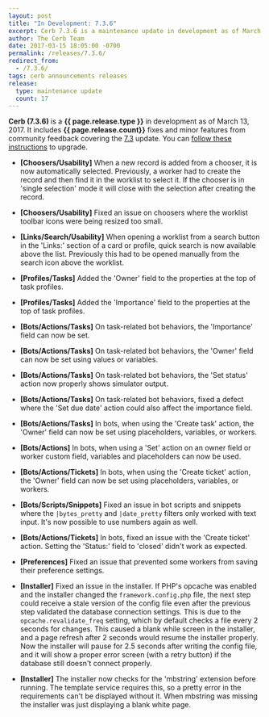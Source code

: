 ```yaml
---
layout: post
title: "In Development: 7.3.6"
excerpt: Cerb 7.3.6 is a maintenance update in development as of March 2017 with 17 fixes and minor features from community feedback.
author: The Cerb Team
date: 2017-03-15 18:05:00 -0700
permalink: /releases/7.3.6/
redirect_from:
  - /7.3.6/
tags: cerb announcements releases
release:
  type: maintenance update
  count: 17
---
```


**Cerb (7.3.6)** is a **{{ page.release.type }}** in development as of March 13, 2017. It includes **{{ page.release.count}}** fixes and minor features from community feedback covering the [7.3](/releases/7.3/) update.  You can [follow these instructions](/docs/upgrading/) to upgrade.

* **[Choosers/Usability]** When a new record is added from a chooser, it is now automatically selected. Previously, a worker had to create the record and then find it in the worklist to select it. If the chooser is in 'single selection' mode it will close with the selection after creating the record.

* **[Choosers/Usability]** Fixed an issue on choosers where the worklist toolbar icons were being resized too small.

* **[Links/Search/Usability]** When opening a worklist from a search button in the 'Links:' section of a card or profile, quick search is now available above the list. Previously this had to be opened manually from the search icon above the worklist.

* **[Profiles/Tasks]** Added the 'Owner' field to the properties at the top of task profiles.

* **[Profiles/Tasks]** Added the 'Importance' field to the properties at the top of task profiles.

* **[Bots/Actions/Tasks]** On task-related bot behaviors, the 'Importance' field can now be set.

* **[Bots/Actions/Tasks]** On task-related bot behaviors, the 'Owner' field can now be set using values or variables.

* **[Bots/Actions/Tasks]** On task-related bot behaviors, the 'Set status' action now properly shows simulator output.

* **[Bots/Actions/Tasks]** On task-related bot behaviors, fixed a defect where the 'Set due date' action could also affect the importance field.

* **[Bots/Actions/Tasks]** In bots, when using the 'Create task' action, the 'Owner' field can now be set using placeholders, variables, or workers.

* **[Bots/Actions]** In bots, when using a 'Set' action on an owner field or worker custom field, variables and placeholders can now be used.

* **[Bots/Actions/Tickets]** In bots, when using the 'Create ticket' action, the 'Owner' field can now be set using placeholders, variables, or workers.

* **[Bots/Scripts/Snippets]** Fixed an issue in bot scripts and snippets where the `|bytes_pretty` and `|date_pretty` filters only worked with text input. It's now possible to use numbers again as well.

* **[Bots/Actions/Tickets]** In bots, fixed an issue with the 'Create ticket' action. Setting the 'Status:' field to 'closed' didn't work as expected.

* **[Preferences]** Fixed an issue that prevented some workers from saving their preference settings.

* **[Installer]** Fixed an issue in the installer. If PHP's opcache was enabled and the installer changed the `framework.config.php` file, the next step could receive a stale version of the config file even after the previous step validated the database connection settings.  This is due to the `opcache.revalidate_freq` setting, which by default checks a file every 2 seconds for changes. This caused a blank while screen in the installer, and a page refresh after 2 seconds would resume the installer properly.  Now the installer will pause for 2.5 seconds after writing the config file, and it will show a proper error screen (with a retry button) if the database still doesn't connect properly.

* **[Installer]** The installer now checks for the 'mbstring' extension before running. The template service requires this, so a pretty error in the requirements can't be displayed without it. When mbstring was missing the installer was just displaying a blank white page.